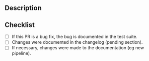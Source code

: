 <!--- Provide a general summary of your changes in the title. -->

## Description

<!--- Describe the changes. -->

## Checklist

<!--- Every item must be checked before the PR is merged. [] -> [x] -->

- [ ] If this PR is a bug fix, the bug is documented in the test suite.
- [ ] Changes were documented in the changelog (pending section).
- [ ] If necessary, changes were made to the documentation (eg new pipeline).
